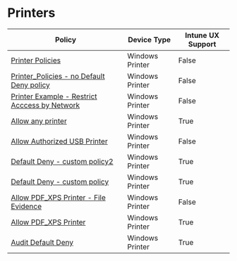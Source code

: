 # Printers

| Policy | Device Type | Intune UX Support |
|--------|-----------|-------|
| [ Printer Policies ]( Printer_Policies.md) | Windows Printer | False
| [ Printer_Policies - no Default Deny policy ]( Printer_Policies%20-%20no%20Default%20Deny%20policy.md) | Windows Printer | False
| [ Printer Example - Restrict Acccess by Network ]( Allow%20Printing%20to%20Corporate%20Network%20Printers%20Only.md) | Windows Printer | False
| [ Allow any printer ]( Allow%20any%20printer.md) | Windows Printer | True
| [ Allow Authorized USB Printer ]( Allow%20Authorized%20USB%20Printer.md) | Windows Printer | False
| [ Default Deny - custom policy2 ]( Default%20Deny%20-%20custom%20policy2.md) | Windows Printer | True
| [ Default Deny - custom policy ]( Default%20Deny%20-%20custom%20policy.md) | Windows Printer | True
| [ Allow PDF_XPS Printer - File Evidence ]( Allow%20PDF_XPS%20Printer%20-%20File%20Evidence.md) | Windows Printer | False
| [ Allow PDF_XPS Printer ]( Allow%20PDF_XPS%20Printer.md) | Windows Printer | True
| [ Audit Default Deny ]( Audit%20Default%20Deny.md) | Windows Printer | True
